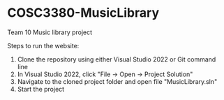 # COSC3380-MusicLibrary
Team 10 Music library project

Steps to run the website:
1. Clone the repository using either Visual Studio 2022 or Git command line
2. In Visual Studio 2022, click "File -> Open -> Project Solution"
3. Navigate to the cloned project folder and open file "MusicLibrary.sln"
4. Start the project
